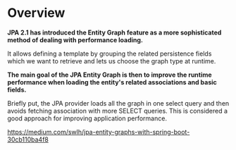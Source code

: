 # Overview

**JPA 2.1 has introduced the Entity Graph feature as a more sophisticated method of dealing with performance loading.**

It allows defining a template by grouping the related persistence fields which we want to retrieve and lets us choose the graph type at runtime.

**The main goal of the JPA Entity Graph is then to improve the runtime performance when loading the entity's related associations and basic fields.**

Briefly put, the JPA provider loads all the graph in one select query and then avoids fetching association with more SELECT queries. This is considered a good approach for improving application performance.

https://medium.com/swlh/jpa-entity-graphs-with-spring-boot-30cb110ba4f8

